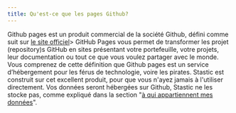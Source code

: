 ```yaml
---
title: Qu'est-ce que les pages Github?
---
```

Github pages est un produit commercial de la société Github, défini comme suit sur [le site officiel](https://pages.github.com/)> GitHub Pages vous permet de transformer les projet (repository)s GitHub en sites présentant votre portefeuille, votre projets, leur documentation ou tout ce que vous voulez partager avec le monde. Vous comprenez de cette définition que Github pages est un service d’hébergement pour les férus de technologie, voire les pirates. Stastic est construit sur cet excellent produit, pour que vous n'ayez jamais à l'utiliser directement. Vos données seront hébergées sur Github, Stastic ne les stocke pas, comme expliqué dans la section "[à qui appartiennent mes données]()".
